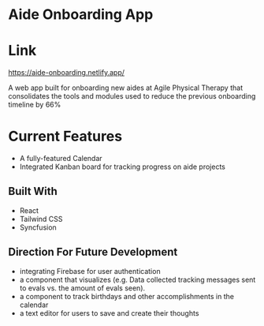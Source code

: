 # Aide Onboarding App

# Link
https://aide-onboarding.netlify.app/

A web app built for onboarding new aides at Agile Physical Therapy that consolidates the tools and modules used to reduce the previous onboarding timeline by 66%

# Current Features
* A fully-featured Calendar
* Integrated Kanban board for tracking progress on aide projects

## Built With
* React
* Tailwind CSS
* Syncfusion

## Direction For Future Development
* integrating Firebase for user authentication
* a component that visualizes (e.g. Data collected tracking messages sent to evals vs. the amount of evals seen).
* a component to track birthdays and other accomplishments in the calendar
* a text editor for users to save and create their thoughts

